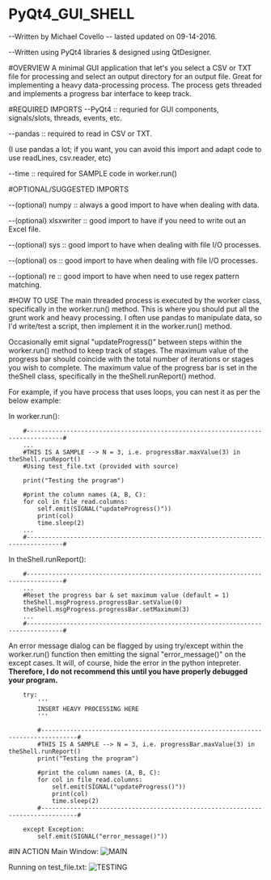# PyQt4_GUI_SHELL
--Written by Michael Covello -- lasted updated on 09-14-2016.

--Written using PyQt4 libraries & designed using QtDesigner.

#OVERVIEW
A minimal GUI application that let's you select a CSV or TXT file for processing and select an output directory for an output file.
Great for implementing a heavy data-processing process. 
The process gets threaded and implements a progress bar interface to keep track.

#REQUIRED IMPORTS
--PyQt4 :: requried for GUI components, signals/slots, threads, events, etc.

--pandas :: required to read in CSV or TXT.

(I use pandas a lot; if you want, you can avoid this import and adapt code to use readLines, csv.reader, etc)

--time :: required for SAMPLE code in worker.run()

#OPTIONAL/SUGGESTED IMPORTS

--(optional) numpy :: always a good import to have when dealing with data.

--(optional) xlsxwriter	:: good import to have if you need to write out an Excel file.

--(optional) sys :: good import to have when dealing with file I/O processes.

--(optional) os :: good import to have when dealing with file I/O processes.

--(optional) re :: good import to have when need to use regex pattern matching.

#HOW TO USE
The main threaded process is executed by the worker class, specifically in the worker.run() method.
This is where you should put all the grunt work and heavy processing.
I often use pandas to manipulate data, so I'd write/test a script, then implement it in the worker.run() method.

Occasionally emit signal "updateProgress()" between steps within the worker.run() method to keep track of stages.
The maximum value of the progress bar should coincide with the total number of iterations or stages you wish to complete.
The maximum value of the progress bar is set in the theShell class, specifically in the theShell.runReport() method.

For example, if you have process that uses loops, you can nest it as per the below example:

In worker.run():

		#--------------------------------------------------------------------------------#
		...
		#THIS IS A SAMPLE --> N = 3, i.e. progressBar.maxValue(3) in theShell.runReport()
		#Using test_file.txt (provided with source)
		
		print("Testing the program")
		
		#print the column names (A, B, C):
		for col in file_read.columns:
			self.emit(SIGNAL("updateProgress()"))
			print(col)
			time.sleep(2)
		...
		#--------------------------------------------------------------------------------#
		
	
In theShell.runReport():

		#--------------------------------------------------------------------------------#
		...
		#Reset the progress bar & set maximum value (default = 1)
		theShell.msgProgress.progressBar.setValue(0)
		theShell.msgProgress.progressBar.setMaximum(3)
		...
		#--------------------------------------------------------------------------------#
		
An error message dialog can be flagged by using try/except within the worker.run() function then emitting the signal "error_message()" on the except cases. It will, of course, hide the error in the python intepreter.
**Therefore, I do not recommend this until you have properly debugged your program.**

		try:
			'''
			INSERT HEAVY PROCESSING HERE
			'''
			
			#--------------------------------------------------------------------------------#
			#THIS IS A SAMPLE --> N = 3, i.e. progressBar.maxValue(3) in theShell.runReport()
			print("Testing the program")
			
			#print the column names (A, B, C):
			for col in file_read.columns:
				self.emit(SIGNAL("updateProgress()"))
				print(col)
				time.sleep(2)
			#--------------------------------------------------------------------------------#
			
		except Exception:
			self.emit(SIGNAL("error_message()"))


#IN ACTION
Main Window:
![MAIN](https://cloud.githubusercontent.com/assets/20232054/18531048/ea3cb1f8-7a99-11e6-98ec-fd1f631c0e6d.png)

Running on test_file.txt:
![TESTING](https://cloud.githubusercontent.com/assets/20232054/18531050/ed7959ca-7a99-11e6-8545-0e113eeeece6.png)

